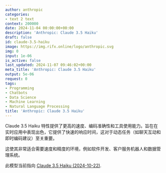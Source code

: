 ```yaml
---
author: anthropic
categories:
- text 2 text
context: 200000
date: 2024-11-04 00:00:00+00:00
description: 'Anthropic: Claude 3.5 Haiku'
draft: false
id: claude-3.5-haiku
image: https://img.rifx.online/logo/anthropic.svg
img: 0
input: 1e-06
is_active: false
last_updated: 2024-11-07 09:46:02+00:00
meta_title: 'Anthropic: Claude 3.5 Haiku'
output: 5e-06
request: 0
tags:
- Programming
- Chatbots
- Data Science
- Machine Learning
- Natural Language Processing
title: 'Anthropic: Claude 3.5 Haiku'
---
```
















Claude 3.5 Haiku 特性提供了更高的速度、编码准确性和工具使用能力。旨在在实时应用中表现出色，它提供了快速的响应时间，这对于动态任务（如聊天互动和即时编码建议）至关重要。

这使其非常适合需要速度和精度的环境，例如软件开发、客户服务机器人和数据管理系统。

此模型当前指向 [Claude 3.5 Haiku (2024-10-22)](/anthropic/claude-3-5-haiku-20241022).

